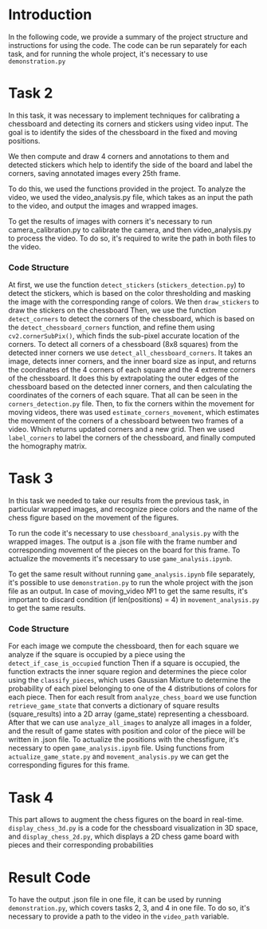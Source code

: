 # Introduction
In the following code, we provide a summary of the project structure and instructions for using the code.
The code can be run separately for each task, and for running the whole project, it's necessary to use `demonstration.py`

# Task 2
In this task, it was necessary to implement techniques for calibrating a chessboard and detecting its corners and stickers using video input. The goal is to identify the sides of the chessboard in the fixed and moving positions.

We then compute and draw 4 corners and annotations to them and detected stickers which help to identify the side of the board and label the corners, saving annotated images every 25th frame.

To do this, we used the functions provided in the project. To analyze the video, we used the video_analysis.py file, which takes as an input the path to the video, and output the images and wrapped images.

To get the results of images with corners it's necessary to run camera_calibration.py to calibrate the camera, and then video_analysis.py to process the video. To do so, it's required to write the path in both files to the video.
### Code Structure
At first, we use the function `detect_stickers` (`stickers_detection.py`) to detect the stickers, which is based on the color thresholding and masking the image with the corresponding range of colors. We then `draw_stickers` to draw the stickers on the chessboard
Then, we use the function `detect_corners` to detect the corners of the chessboard, which is based on the `detect_chessboard_corners` function, and refine them using `cv2.cornerSubPix()`, which finds the sub-pixel accurate location of the corners.
To detect all corners of a chessboard (8x8 squares) from the detected inner corners we use `detect_all_chessboard_corners`. It takes an image, detects inner corners, and the inner board size as input, and returns the coordinates of the 4 corners of each square and the 4 extreme corners of the chessboard.
It does this by extrapolating the outer edges of the chessboard based on the detected inner corners, and then calculating the coordinates of the corners of each square. That all can be seen in the `corners_detection.py` file.
Then, to fix the corners within the movement for moving videos, there was used `estimate_corners_movement`, which estimates the movement of the corners of a chessboard between two frames of a video.
Which returns updated corners and a new grid. Then we used `label_corners` to label the corners of the chessboard, and finally computed the homography matrix.

# Task 3
In this task we needed to take our results from the previous task, in particular wrapped images, and recognize piece colors and the name of the chess figure based on the movement of the figures.

To run the code it's necessary to use `chessboard_analysis.py` with the wrapped images.
The output is a .json file with the frame number and corresponding movement of the pieces on the board for this frame. To actualize the movements it's necessary to use `game_analysis.ipynb`.

To get the same result without running `game_analysis.ipynb` file separately, it's possible to use `demonstration.py` to run the whole project with the json file as an output.
In case of moving_video №1 to get the same results, it's important to discard condition (if len(positions) = 4) in `movement_analysis.py` to get the same results. 

### Code Structure
For each image we compute the chessboard, then for each square we analyze if the square is occupied by a piece using the `detect_if_case_is_occupied` function
Then if a square is occupied, the function extracts the inner square region and determines the piece color using the `classify_pieces`, which uses Gaussian Mixture to determine the probability of each pixel belonging to one of the 4 distributions of colors for each piece.
Then for each result from `analyze_chess_board` we use function `retrieve_game_state` that converts a dictionary of square results (square_results) into a 2D array (game_state) representing a chessboard.
After that we can use `analyze_all_images` to analyze all images in a folder, and the result of game states with position and color of the piece will be written in .json file.
To actualize the positions with the chessfigure, it's necessary to open `game_analysis.ipynb` file. Using functions from `actualize_game_state.py` and `movement_analysis.py` we can get the corresponding figures for this frame.

# Task 4
This part allows to augment the chess figures on the board in real-time.
`display_chess_3d.py` is a code for the chessboard visualization in 3D space, and `display_chess_2d.py`, which displays a 2D chess game board with pieces and their corresponding probabilities
# Result Code
To have the output .json file in one file, it can be used by running `demonstration.py`, which covers tasks 2, 3, and 4 in one file.
To do so, it's necessary to provide a path to the video in the `video_path` variable.
